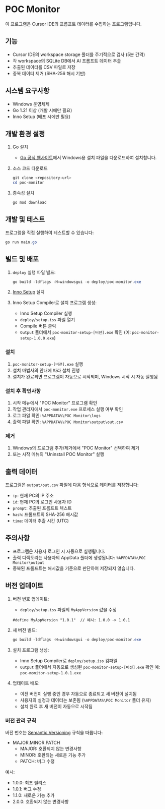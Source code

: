 # POC Monitor

이 프로그램은 Cursor IDE의 프롬프트 데이터를 수집하는 프로그램입니다.

## 기능

- Cursor IDE의 workspace storage 폴더를 주기적으로 검사 (5분 간격)
- 각 workspace의 SQLite DB에서 AI 프롬프트 데이터 추출
- 추출된 데이터를 CSV 파일로 저장
- 중복 데이터 제거 (SHA-256 해시 기반)

## 시스템 요구사항

- Windows 운영체제
- Go 1.21 이상 (개발 시에만 필요)
- Inno Setup (배포 시에만 필요)

## 개발 환경 설정

1. Go 설치
   - [Go 공식 웹사이트](https://golang.org/dl/)에서 Windows용 설치 파일을 다운로드하여 설치합니다.

2. 소스 코드 다운로드
   ```powershell
   git clone <repository-url>
   cd poc-monitor
   ```

3. 종속성 설치
   ```powershell
   go mod download
   ```

## 개발 및 테스트

프로그램을 직접 실행하여 테스트할 수 있습니다:
```powershell
go run main.go
```

## 빌드 및 배포

1. `deploy` 실행 파일 빌드:
   ```powershell
   go build -ldflags -H=windowsgui -o deploy/poc-monitor.exe
   ```

2. [Inno Setup](https://jrsoftware.org/isdl.php) 설치

3. Inno Setup Compiler로 설치 프로그램 생성:
   - Inno Setup Compiler 실행
   - `deploy/setup.iss` 파일 열기
   - Compile 버튼 클릭
   - `Output` 폴더에서 `poc-monitor-setup-[버전].exe` 확인 (예: `poc-monitor-setup-1.0.0.exe`)

### 설치

1. `poc-monitor-setup-[버전].exe` 실행
2. 설치 마법사의 안내에 따라 설치 진행
3. 설치가 완료되면 프로그램이 자동으로 시작되며, Windows 시작 시 자동 실행됨

### 설치 후 확인사항

1. 시작 메뉴에서 "POC Monitor" 프로그램 확인
2. 작업 관리자에서 `poc-monitor.exe` 프로세스 실행 여부 확인
3. 로그 파일 확인: `%APPDATA%\POC Monitor\logs`
4. 출력 파일 확인: `%APPDATA%\POC Monitor\output\out.csv`

### 제거

1. Windows의 프로그램 추가/제거에서 "POC Monitor" 선택하여 제거
2. 또는 시작 메뉴의 "Uninstall POC Monitor" 실행

## 출력 데이터

프로그램은 `output/out.csv` 파일에 다음 형식으로 데이터를 저장합니다:

- `ip`: 현재 PC의 IP 주소
- `id`: 현재 PC의 로그인 사용자 ID
- `prompt`: 추출된 프롬프트 텍스트
- `hash`: 프롬프트의 SHA-256 해시값
- `time`: 데이터 추출 시간 (UTC)

## 주의사항

- 프로그램은 사용자 로그인 시 자동으로 실행됩니다.
- 출력 디렉토리는 사용자의 AppData 폴더에 생성됩니다: `%APPDATA%\POC Monitor\output`
- 중복된 프롬프트는 해시값을 기준으로 판단하여 저장되지 않습니다.

## 버전 업데이트

1. 버전 번호 업데이트:
   - `deploy/setup.iss` 파일의 `MyAppVersion` 값을 수정
   ```
   #define MyAppVersion "1.0.1"  // 예시: 1.0.0 -> 1.0.1
   ```

2. 새 버전 빌드:
   ```powershell
   go build -ldflags -H=windowsgui -o deploy/poc-monitor.exe
   ```

3. 설치 프로그램 생성:
   - Inno Setup Compiler로 `deploy/setup.iss` 컴파일
   - `Output` 폴더에서 자동으로 생성된 `poc-monitor-setup-[버전].exe` 확인
   예: `poc-monitor-setup-1.0.1.exe`

4. 업데이트 배포:
   - 이전 버전이 실행 중인 경우 자동으로 종료되고 새 버전이 설치됨
   - 사용자의 설정과 데이터는 보존됨 (`%APPDATA%\POC Monitor` 폴더 유지)
   - 설치 완료 후 새 버전이 자동으로 시작됨

### 버전 관리 규칙

버전 번호는 [Semantic Versioning](https://semver.org/) 규칙을 따릅니다:
- MAJOR.MINOR.PATCH
  - MAJOR: 호환되지 않는 변경사항
  - MINOR: 호환되는 새로운 기능 추가
  - PATCH: 버그 수정

예시:
- 1.0.0: 최초 릴리스
- 1.0.1: 버그 수정
- 1.1.0: 새로운 기능 추가
- 2.0.0: 호환되지 않는 변경사항 